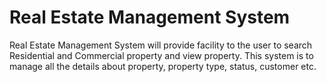 # Real Estate Management System
Real Estate Management System will provide facility to 
the user to search Residential and Commercial property and 
view property. This system is to manage all the details 
about property, property type, status, customer etc.
